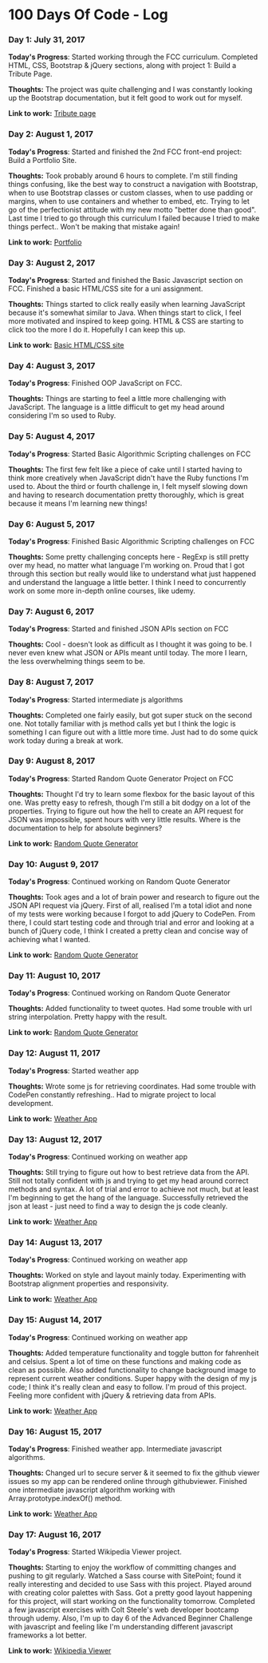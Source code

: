# 100 Days Of Code - Log

### Day 1: July 31, 2017

**Today's Progress**: Started working through the FCC curriculum. Completed HTML, CSS, Bootstrap & jQuery sections, along with project 1: Build a Tribute Page. 

**Thoughts:** The project was quite challenging and I was constantly looking up the Bootstrap documentation, but it felt good to work out for myself.

**Link to work:** [Tribute page](https://codepen.io/minjoyful/pen/dzGwrL)

### Day 2: August 1, 2017

**Today's Progress**: Started and finished the 2nd FCC front-end project: Build a Portfolio Site.

**Thoughts:** Took probably around 6 hours to complete. I'm still finding things confusing, like the best way to construct a navigation with Bootstrap, when to use Bootstrap classes or custom classes, when to use padding or margins, when to use containers and whether to embed, etc. Trying to let go of the perfectionist attitude with my new motto "better done than good". Last time I tried to go through this curriculum I failed because I tried to make things perfect.. Won't be making that mistake again! 

**Link to work:** [Portfolio](https://codepen.io/minjoyful/pen/EvKaZw)

### Day 3: August 2, 2017

**Today's Progress**: Started and finished the Basic Javascript section on FCC. Finished a basic HTML/CSS site for a uni assignment. 

**Thoughts:** Things started to click really easily when learning JavaScript because it's somewhat similar to Java. When things start to click, I feel more motivated and inspired to keep going. HTML & CSS are starting to click too the more I do it. Hopefully I can keep this up.

**Link to work:** [Basic HTML/CSS site](https://github.com/carlyminjoy/frontend_projects)

### Day 4: August 3, 2017

**Today's Progress**: Finished OOP JavaScript on FCC.

**Thoughts:** Things are starting to feel a little more challenging with JavaScript. The language is a little difficult to get my head around considering I'm so used to Ruby.

### Day 5: August 4, 2017

**Today's Progress**: Started Basic Algorithmic Scripting challenges on FCC

**Thoughts:** The first few felt like a piece of cake until I started having to think more creatively when JavaScript didn't have the Ruby functions I'm used to. About the third or fourth challenge in, I felt myself slowing down and having to research documentation pretty thoroughly, which is great because it means I'm learning new things!

### Day 6: August 5, 2017

**Today's Progress**: Finished Basic Algorithmic Scripting challenges on FCC

**Thoughts:** Some pretty challenging concepts here - RegExp is still pretty over my head, no matter what language I'm working on. Proud that I got through this section but really would like to understand what just happened and understand the language a little better. I think I need to concurrently work on some more in-depth online courses, like udemy.

### Day 7: August 6, 2017

**Today's Progress**: Started and finished JSON APIs section on FCC

**Thoughts:** Cool - doesn't look as difficult as I thought it was going to be. I never even knew what JSON or APIs meant until today. The more I learn, the less overwhelming things seem to be. 

### Day 8: August 7, 2017

**Today's Progress**: Started intermediate js algorithms

**Thoughts:** Completed one fairly easily, but got super stuck on the second one. Not totally familiar with js method calls yet but I think the logic is something I can figure out with a little more time. Just had to do some quick work today during a break at work.

### Day 9: August 8, 2017

**Today's Progress**: Started Random Quote Generator Project on FCC

**Thoughts:** Thought I'd try to learn some flexbox for the basic layout of this one. Was pretty easy to refresh, though I'm still a bit dodgy on a lot of the properties. Trying to figure out how the hell to create an API request for JSON was impossible, spent hours with very little results. Where is the documentation to help for absolute beginners?

**Link to work:** [Random Quote Generator](https://codepen.io/minjoyful/full/oeWWKo/)

### Day 10: August 9, 2017

**Today's Progress**: Continued working on Random Quote Generator

**Thoughts:** Took ages and a lot of brain power and research to figure out the JSON API request via jQuery. First of all, realised I'm a total idiot and none of my tests were working because I forgot to add jQuery to CodePen. From there, I could start testing code and through trial and error and looking at a bunch of jQuery code, I think I created a pretty clean and concise way of achieving what I wanted. 

**Link to work:** [Random Quote Generator](https://codepen.io/minjoyful/full/oeWWKo/)

### Day 11: August 10, 2017

**Today's Progress**: Continued working on Random Quote Generator

**Thoughts:** Added functionality to tweet quotes. Had some trouble with url string interpolation. Pretty happy with the result. 

**Link to work:** [Random Quote Generator](https://codepen.io/minjoyful/full/oeWWKo/)

### Day 12: August 11, 2017

**Today's Progress**: Started weather app

**Thoughts:** Wrote some js for retrieving coordinates. Had some trouble with CodePen constantly refreshing.. Had to migrate project to local development. 

**Link to work:** [Weather App](https://github.com/carlyminjoy/frontend_projects/tree/master/weather_app)

### Day 13: August 12, 2017

**Today's Progress**: Continued working on weather app

**Thoughts:** Still trying to figure out how to best retrieve data from the API. Still not totally confident with js and trying to get my head around correct methods and syntax. A lot of trial and error to achieve not much, but at least I'm beginning to get the hang of the language. Successfully retrieved the json at least - just need to find a way to design the js code cleanly.

**Link to work:** [Weather App](https://github.com/carlyminjoy/frontend_projects/tree/master/weather_app)

### Day 14: August 13, 2017

**Today's Progress**: Continued working on weather app

**Thoughts:** Worked on style and layout mainly today. Experimenting with Bootstrap alignment properties and responsivity.

**Link to work:** [Weather App](https://github.com/carlyminjoy/frontend_projects/tree/master/weather_app)

### Day 15: August 14, 2017

**Today's Progress**: Continued working on weather app

**Thoughts:** Added temperature functionality and toggle button for fahrenheit and celsius. Spent a lot of time on these functions and making code as clean as possible. Also added functionality to change background image to represent current weather conditions. Super happy with the design of my js code; I think it's really clean and easy to follow. I'm proud of this project. Feeling more confident with jQuery & retrieving data from APIs.

**Link to work:** [Weather App](https://github.com/carlyminjoy/frontend_projects/tree/master/weather_app)

### Day 16: August 15, 2017

**Today's Progress**: Finished weather app. Intermediate javascript algorithms.

**Thoughts:** Changed url to secure server & it seemed to fix the github viewer issues so my app can be rendered online through githubviewer. Finished one intermediate javascript algorithm working with Array.prototype.indexOf() method.

**Link to work:** [Weather App](https://github.com/carlyminjoy/frontend_projects/tree/master/weather_app)

### Day 17: August 16, 2017

**Today's Progress**: Started Wikipedia Viewer project. 

**Thoughts:** Starting to enjoy the workflow of committing changes and pushing to git regularly. Watched a Sass course with SitePoint; found it really interesting and decided to use Sass with this project. Played around with creating color palettes with Sass. Got a pretty good layout happening for this project, will start working on the functionality tomorrow. Completed a few javascript exercises with Colt Steele's web developer bootcamp through udemy. Also, I'm up to day 6 of the Advanced Beginner Challenge with javascript and feeling like I'm understanding different javascript frameworks a lot better. 

**Link to work:** [Wikipedia Viewer](https://github.com/carlyminjoy/frontend_projects/tree/master/wikipedia_viewer)
